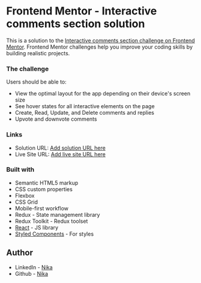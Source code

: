 # Frontend Mentor - Interactive comments section solution

This is a solution to the [Interactive comments section challenge on Frontend Mentor](https://www.frontendmentor.io/challenges/interactive-comments-section-iG1RugEG9). Frontend Mentor challenges help you improve your coding skills by building realistic projects.

### The challenge

Users should be able to:

- View the optimal layout for the app depending on their device's screen size
- See hover states for all interactive elements on the page
- Create, Read, Update, and Delete comments and replies
- Upvote and downvote comments

### Links

- Solution URL: [Add solution URL here](https://github.com/Nikkakko/interactive-comments-section)
- Live Site URL: [Add live site URL here](https://resplendent-lebkuchen-7b91df.netlify.app/)

### Built with

- Semantic HTML5 markup
- CSS custom properties
- Flexbox
- CSS Grid
- Mobile-first workflow
- Redux - State management library
- Redux Toolkit - Redux toolset
- [React](https://reactjs.org/) - JS library
- [Styled Components](https://styled-components.com/) - For styles

## Author

- LinkedIn - [Nika](https://www.linkedin.com/in/nika-kopadze-78a217256/)
- Github - [Nika](https://github.com/Nikkakko)
